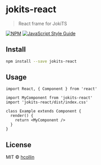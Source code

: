 # jokits-react

> React frame for JokiTS

[![NPM](https://img.shields.io/npm/v/jokits-react.svg)](https://www.npmjs.com/package/jokits-react) [![JavaScript Style Guide](https://img.shields.io/badge/code_style-standard-brightgreen.svg)](https://standardjs.com)

## Install

```bash
npm install --save jokits-react
```

## Usage

```tsx
import React, { Component } from 'react'

import MyComponent from 'jokits-react'
import 'jokits-react/dist/index.css'

class Example extends Component {
  render() {
    return <MyComponent />
  }
}
```

## License

MIT © [hcollin](https://github.com/hcollin)
